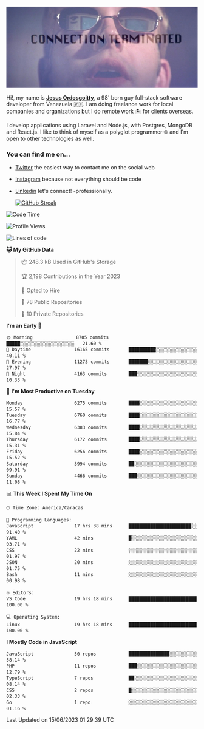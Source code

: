 ![hackers movie reference](./disconnected.jpg)

Hi!, my name is [**Jesus Ordosgoitty**](https://jodaz.xyz), a 98' born guy full-stack software developer from Venezuela 🇻🇪. I am doing freelance work for local companies and organizations but I do remote work 🏝️ for clients overseas. 

I develop applications using Laravel and Node.js, with Postgres, MongoDB and React.js. I like to think of myself as a polyglot programmer 🌐 and I'm open to other technologies as well.

### You can find me on...

- [Twitter](https://twitter.com/jodaz_) the easiest way to contact me on the social web
- [Instagram](https://instagram.com/jodaz_) because not everything should be code
- [Linkedin](https://linkedin.com/in/jodaz) let's connect! -professionally.


    [![GitHub Streak](https://streak-stats.demolab.com?user=jodaz&theme=tokyonight)](https://git.io/streak-stats)

<!--START_SECTION:waka-->
![Code Time](http://img.shields.io/badge/Code%20Time-3%2C991%20hrs%2031%20mins-blue)

![Profile Views](http://img.shields.io/badge/Profile%20Views-0-blue)

![Lines of code](https://img.shields.io/badge/From%20Hello%20World%20I%27ve%20Written-99.5%20million%20lines%20of%20code-blue)

**🐱 My GitHub Data** 

> 📦 248.3 kB Used in GitHub's Storage 
 > 
> 🏆 2,198 Contributions in the Year 2023
 > 
> 💼 Opted to Hire
 > 
> 📜 78 Public Repositories 
 > 
> 🔑 10 Private Repositories 
 > 
**I'm an Early 🐤** 

```text
🌞 Morning                8705 commits        █████░░░░░░░░░░░░░░░░░░░░   21.60 % 
🌆 Daytime                16165 commits       ██████████░░░░░░░░░░░░░░░   40.11 % 
🌃 Evening                11273 commits       ███████░░░░░░░░░░░░░░░░░░   27.97 % 
🌙 Night                  4163 commits        ███░░░░░░░░░░░░░░░░░░░░░░   10.33 % 
```
📅 **I'm Most Productive on Tuesday** 

```text
Monday                   6275 commits        ████░░░░░░░░░░░░░░░░░░░░░   15.57 % 
Tuesday                  6760 commits        ████░░░░░░░░░░░░░░░░░░░░░   16.77 % 
Wednesday                6383 commits        ████░░░░░░░░░░░░░░░░░░░░░   15.84 % 
Thursday                 6172 commits        ████░░░░░░░░░░░░░░░░░░░░░   15.31 % 
Friday                   6256 commits        ████░░░░░░░░░░░░░░░░░░░░░   15.52 % 
Saturday                 3994 commits        ██░░░░░░░░░░░░░░░░░░░░░░░   09.91 % 
Sunday                   4466 commits        ███░░░░░░░░░░░░░░░░░░░░░░   11.08 % 
```


📊 **This Week I Spent My Time On** 

```text
🕑︎ Time Zone: America/Caracas

💬 Programming Languages: 
JavaScript               17 hrs 38 mins      ███████████████████████░░   91.40 % 
YAML                     42 mins             █░░░░░░░░░░░░░░░░░░░░░░░░   03.71 % 
CSS                      22 mins             ░░░░░░░░░░░░░░░░░░░░░░░░░   01.97 % 
JSON                     20 mins             ░░░░░░░░░░░░░░░░░░░░░░░░░   01.75 % 
Bash                     11 mins             ░░░░░░░░░░░░░░░░░░░░░░░░░   00.98 % 

🔥 Editors: 
VS Code                  19 hrs 18 mins      █████████████████████████   100.00 % 

💻 Operating System: 
Linux                    19 hrs 18 mins      █████████████████████████   100.00 % 
```

**I Mostly Code in JavaScript** 

```text
JavaScript               50 repos            ███████████████░░░░░░░░░░   58.14 % 
PHP                      11 repos            ███░░░░░░░░░░░░░░░░░░░░░░   12.79 % 
TypeScript               7 repos             ██░░░░░░░░░░░░░░░░░░░░░░░   08.14 % 
CSS                      2 repos             █░░░░░░░░░░░░░░░░░░░░░░░░   02.33 % 
Go                       1 repo              ░░░░░░░░░░░░░░░░░░░░░░░░░   01.16 % 
```




 Last Updated on 15/06/2023 01:29:39 UTC
<!--END_SECTION:waka-->
